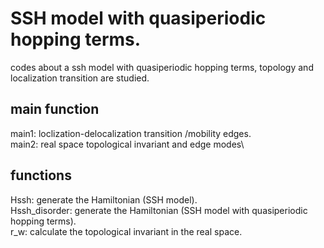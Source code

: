 # SSH model with quasiperiodic hopping terms.
codes about a ssh model with quasiperiodic hopping terms, topology and localization transition are studied.

## main function
main1: loclization-delocalization transition /mobility edges.\
main2: real space topological invariant and edge modes\

## functions
Hssh: generate the Hamiltonian (SSH model). \
Hssh_disorder: generate the Hamiltonian (SSH model with quasiperiodic hopping terms).\
r_w: calculate the topological invariant in the real space.
